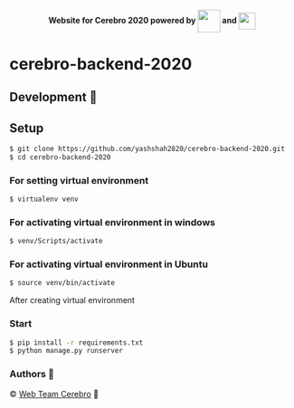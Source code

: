 <h4 align="center"> Website for Cerebro 2020 powered by
<img src="https://cdn2.iconfinder.com/data/icons/designer-skills/128/react-512.png" width="40" align="center"> and
<img src="https://img.icons8.com/windows/32/000000/django.png" width="30" align="center"></h4>

# cerebro-backend-2020


## Development 🔧

## Setup

```sh
$ git clone https://github.com/yashshah2820/cerebro-backend-2020.git
$ cd cerebro-backend-2020
```

### For setting virtual environment
```sh
$ virtualenv venv
```

### For activating virtual environment in windows
```sh
$ venv/Scripts/activate
```

### For activating virtual environment in Ubuntu
```sh
$ source venv/bin/activate
```

After creating virtual environment 
 
### Start
```sh
$ pip install -r requirements.txt
$ python manage.py runserver
```
### Authors :pencil:

©️ [Web Team Cerebro](https://github.com/orgs/cerebro-iiitv/teams/web-team) :tada:

